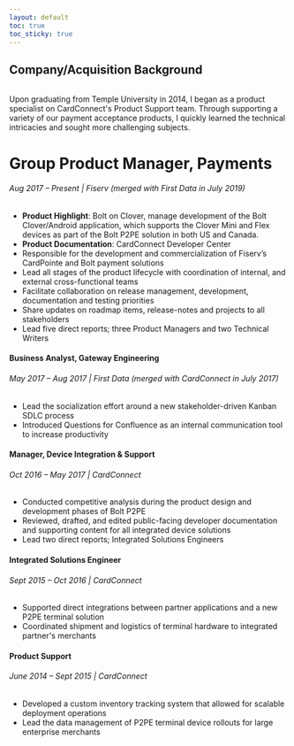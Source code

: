 ```yaml
---
layout: default
toc: true
toc_sticky: true
---
```


## Company/Acquisition Background

######
Upon graduating from Temple University in 2014, I began as a product specialist on CardConnect's Product Support team. Through supporting a variety of our payment acceptance products, I quickly learned the technical intricacies and sought more challenging subjects. 




# Group Product Manager, Payments
###### Aug 2017 – Present | Fiserv (merged with First Data in July 2019)

- **Product Highlight**: Bolt on Clover, manage development of the Bolt Clover/Android application, which supports the Clover Mini and Flex devices as part of the Bolt P2PE solution in both US and Canada. 
- **Product Documentation**: CardConnect Developer Center
- Responsible for the development and commercialization of Fiserv’s CardPointe and Bolt payment solutions
-  Lead all stages of the product lifecycle with coordination of internal, and external cross-functional teams
- Facilitate collaboration on release management, development, documentation and testing priorities
- Share updates on roadmap items, release-notes and projects to all stakeholders
- Lead five direct reports; three Product Managers and two Technical Writers

#### Business Analyst, Gateway Engineering
###### May 2017 – Aug 2017 | First Data (merged with CardConnect in July 2017)
- Lead the socialization effort around a new stakeholder-driven Kanban SDLC process
- Introduced Questions for Confluence as an internal communication tool to increase productivity

#### Manager, Device Integration & Support
###### Oct 2016 – May 2017 | CardConnect
- Conducted competitive analysis during the product design and development phases of Bolt P2PE
- Reviewed, drafted, and  edited public-facing developer documentation and supporting content for all integrated device solutions
- Lead two direct reports; Integrated Solutions Engineers

#### Integrated Solutions Engineer
###### Sept 2015 – Oct 2016 | CardConnect
- Supported direct integrations between partner applications and a new P2PE terminal solution
- Coordinated shipment and logistics of terminal hardware to integrated partner's merchants

#### Product Support
###### June 2014 – Sept 2015 | CardConnect
- Developed a custom inventory tracking system that allowed for scalable deployment operations
- Lead the data management of P2PE terminal device rollouts for large enterprise merchants